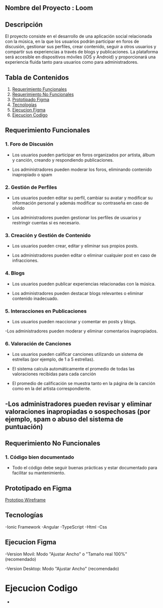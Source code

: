 ## Nombre del Proyecto : Loom
## Descripción

El proyecto consiste en el desarrollo de una aplicación social relacionada con la música, en la que los usuarios podrán participar en foros de discusión, gestionar sus perfiles, crear contenido, seguir a otros usuarios y compartir sus experiencias a través de blogs y publicaciones. La plataforma será accesible en dispositivos móviles (iOS y Android) y proporcionará una experiencia fluida tanto para usuarios como para administradores.

## Tabla de Contenidos

1. [Requerimiento Funcionales](#RequerimientoFuncionales)
2. [Requerimiento No Funcionales](#RequerimientoFuncionales)
3. [Prototipado Figma](#prototipadofigma)
4. [Tecnologías](#tecnologías)
5. [Ejecucion Figma](#EjecucionFigma)
6. [Ejecucion Codigo](#EjecucionCodigo)


## Requerimiento Funcionales

### 1. **Foro de Discusión**
- Los usuarios pueden participar en foros organizados por artista, álbum y canción, creando y respondiendo publicaciones.

- Los administradores pueden moderar los foros, eliminando contenido inapropiado o spam

### 2. **Gestión de Perfiles**
- Los usuarios pueden editar su perfil, cambiar su avatar y modificar su información personal y además modificar su contraseña en caso de olvido

- Los administradores pueden gestionar los perfiles de usuarios y restringir cuentas si es necesario.

### 3. **Creación y Gestión de Contenido**
- Los usuarios pueden crear, editar y eliminar sus propios posts.

- Los administradores pueden editar o eliminar cualquier post en caso de infracciones.

### 4. **Blogs**
- Los usuarios pueden publicar experiencias relacionadas con la música.

- Los administradores pueden destacar blogs relevantes o eliminar contenido inadecuado.

### 5. **Interacciones en Publicaciones**
- Los usuarios pueden reaccionar y comentar en posts y blogs.

-Los administradores pueden moderar y eliminar comentarios inapropiados.

### 6. **Valoración de Canciones**
- Los usuarios pueden calificar canciones utilizando un sistema de estrellas (por ejemplo, de 1 a 5 estrellas).

- El sistema calcula automáticamente el promedio de todas las valoraciones recibidas para cada canción
- El promedio de calificación se muestra tanto en la página de la canción como en la del artista correspondiente.

-Los administradores pueden revisar y eliminar valoraciones inapropiadas o sospechosas (por ejemplo, spam o abuso del sistema de puntuación)
---
## Requerimiento No Funcionales
### 1. **Código bien documentado**
- Todo el código debe seguir buenas prácticas y estar documentado para facilitar su mantenimiento.



## Prototipado en Figma

[Prototipo Wireframe](https://www.figma.com/design/c12AqR9wC7sIIHifFiIyvw/Proyecto-web?node-id=0-1&p=f&t=mb0J5meeJrTHRfmV-0)



## Tecnologías
-Ionic Framework
-Angular
-TypeScript
-Html
-Css

## Ejecucion Figma 

-Version Movil: Modo "Ajustar Ancho" o "Tamaño real 100%" (recomendado)

-Version Desktop: Modo "Ajustar Ancho" (recomendado)

# Ejecucion Codigo

-

